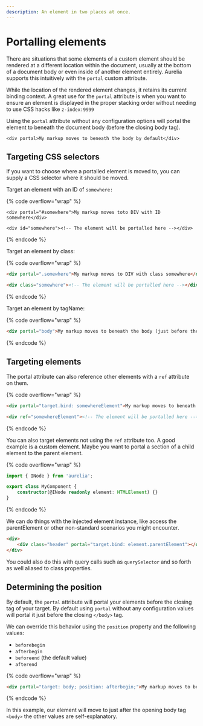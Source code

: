 ```yaml
---
description: An element in two places at once.
---
```


# Portalling elements

There are situations that some elements of a custom element should be rendered at a different location within the document, usually at the bottom of a document body or even inside of another element entirely. Aurelia supports this intuitively with the `portal` custom attribute.

While the location of the rendered element changes, it retains its current binding context. A great use for the `portal` attribute is when you want to ensure an element is displayed in the proper stacking order without needing to use CSS hacks like `z-index:9999`

Using the `portal` attribute without any configuration options will portal the element to beneath the document body (before the closing body tag).

```markup
<div portal>My markup moves to beneath the body by default</div>
```

## Targeting CSS selectors

If you want to choose where a portalled element is moved to, you can supply a CSS selector where it should be moved.

Target an element with an ID of `somewhere:`

{% code overflow="wrap" %}
```markup
<div portal="#somewhere">My markup moves toto DIV with ID somewhere</div>

<div id="somewhere"><!-- The element will be portalled here --></div>
```
{% endcode %}

Target an element by class:

{% code overflow="wrap" %}
```html
<div portal=".somewhere">My markup moves to DIV with class somewhere</div>

<div class="somewhere"><!-- The element will be portalled here --></div>
```
{% endcode %}

Target an element by tagName:

{% code overflow="wrap" %}
```html
<div portal="body">My markup moves to beneath the body (just before the closing tag)</div>
```
{% endcode %}

## Targeting elements

The portal attribute can also reference other elements with a `ref` attribute on them.

{% code overflow="wrap" %}
```html
<div portal="target.bind: somewhereElement">My markup moves to beneath the body</div>

<div ref="somewhereElement"><!-- The element will be portalled here --></div>
```
{% endcode %}

You can also target elements not using the `ref` attribute too. A good example is a custom element. Maybe you want to portal a section of a child element to the parent element.

{% code overflow="wrap" %}
```typescript
import { INode } from 'aurelia';

export class MyComponent {
    constructor(@INode readonly element: HTMLElement) {}
}
```
{% endcode %}

We can do things with the injected element instance, like access the parentElement or other non-standard scenarios you might encounter.

```html
<div>
    <div class="header" portal="target.bind: element.parentElement"></div>
</div>
```

You could also do this with query calls such as `querySelector` and so forth as well aliased to class properties.

## Determining the position

By default, the `portal` attribute will portal your elements before the closing tag of your target. By default using `portal` without any configuration values will portal it just before the closing `</body>` tag.

We can override this behavior using the `position` property and the following values:

* `beforebegin`
* `afterbegin`
* `beforeend` (the default value)
* `afterend`

{% code overflow="wrap" %}
```html
<div portal="target: body; position: afterbegin;">My markup moves to beneath the body by default</div>
```
{% endcode %}

In this example, our element will move to just after the opening body tag `<body>` the other values are self-explanatory.
